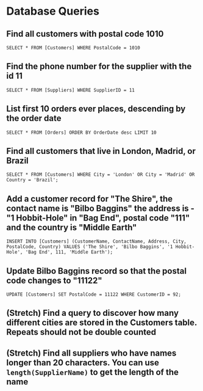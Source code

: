 # Database Queries

## Find all customers with postal code 1010

    SELECT * FROM [Customers] WHERE PostalCode = 1010

## Find the phone number for the supplier with the id 11

    SELECT * FROM [Suppliers] WHERE SupplierID = 11

## List first 10 orders ever places, descending by the order date

    SELECT * FROM [Orders] ORDER BY OrderDate desc LIMIT 10

## Find all customers that live in London, Madrid, or Brazil

    SELECT * FROM [Customers] WHERE City = 'London' OR City = 'Madrid' OR Country = 'Brazil';

## Add a customer record for "The Shire", the contact name is "Bilbo Baggins" the address is -"1 Hobbit-Hole" in "Bag End", postal code "111" and the country is "Middle Earth"

    INSERT INTO [Customers] (CustomerName, ContactName, Address, City, PostalCode, Country) VALUES ('The Shire', 'Bilbo Baggins', '1 Hobbit-Hole', 'Bag End', 111, 'Middle Earth');

## Update Bilbo Baggins record so that the postal code changes to "11122"

    UPDATE [Customers] SET PostalCode = 11122 WHERE CustomerID = 92;

## (Stretch) Find a query to discover how many different cities are stored in the Customers table. Repeats should not be double counted

## (Stretch) Find all suppliers who have names longer than 20 characters. You can use `length(SupplierName)` to get the length of the name

